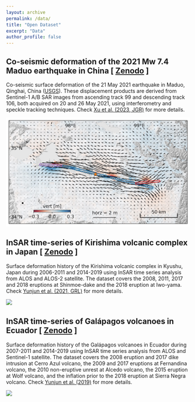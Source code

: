 ```yaml
---
layout: archive
permalink: /data/
title: "Open Dataset"
excerpt: "Data"
author_profile: false
---
```


## Co-seismic deformation of the 2021 Mw 7.4 Maduo earthquake in China [ [Zenodo]() ]

Co-seismic surface deformation of the 21 May 2021 earthquake in Maduo, Qinghai, China ([USGS](https://earthquake.usgs.gov/earthquakes/eventpage/us7000e54r/executive)). These displacement products are derived from Sentinel-1 A/B SAR images from ascending track 99 and descending track 106, both acquired on 20 and 26 May 2021, using interferometry and speckle tracking techniques. Check [Xu et al. (2023, JGR)](https://yunjunz.github.io/files/Xu-2023-MaduoEQ.pdf) for more details.

<img width='700' src='/images/2021MaduoEQ_defo3d.jpg'>

## InSAR time-series of Kirishima volcanic complex in Japan [ [Zenodo](https://zenodo.org/record/4661725) ]

Surface deformation history of the Kirishima volcanic complex in Kyushu, Japan during 2006-2011 and 2014-2019 using InSAR time series analysis from ALOS and ALOS-2 satellite. The dataset covers the 2008, 2011, 2017 and 2018 eruptions at Shinmoe-dake and the 2018 eruption at Iwo-yama. Check [Yunjun et al. (2021, GRL)](https://yunjunz.github.io/files/Yunjun_etal-2021-Kirishima.pdf) for more details.

<img width='700' src='/images/Kirishima_ts.jpg'>

## InSAR time-series of Galápagos volcanoes in Ecuador [ [Zenodo](https://zenodo.org/record/4743058) ]

Surface deformation history of the Galápagos volcanoes in Ecuador during 2007-2011 and 2014-2019 using InSAR time series analysis from ALOS and Sentinel-1 satellite. The dataset covers the 2008 eruption and 2017 dike intrusion at Cerro Azul volcano, the 2009 and 2017 eruptions at Fernandina volcano, the 2010 non-eruptive unrest at Alcedo volcano, the 2015 eruption at Wolf volcano, and the inflation prior to the 2018 eruption at Sierra Negra volcano. Check [Yunjun et al. (2019)](https://yunjunz.github.io/files/Yunjun_etal-2019-mintpy.pdf) for more details.

<img width='900' src='/images/Galapagos_ts.jpg'>
